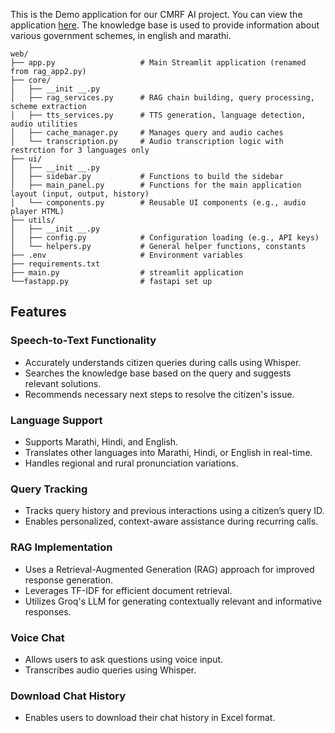 This is the Demo application for our CMRF AI project. You can view the application [here](https://raghu-cmrf.streamlit.app/).
The knowledge base is used to provide information about various government schemes, in english and marathi.

```
web/
├── app.py                   # Main Streamlit application (renamed from rag_app2.py)
├── core/
│   ├── __init __.py
│   ├── rag_services.py      # RAG chain building, query processing, scheme extraction
│   ├── tts_services.py      # TTS generation, language detection, audio utilities
│   ├── cache_manager.py     # Manages query and audio caches
│   └── transcription.py     # Audio transcription logic with restrction for 3 languages only
├── ui/
│   ├── __init __.py
│   ├── sidebar.py           # Functions to build the sidebar
│   ├── main_panel.py        # Functions for the main application layout (input, output, history)
│   └── components.py        # Reusable UI components (e.g., audio player HTML)
├── utils/
│   ├── __init __.py
│   ├── config.py            # Configuration loading (e.g., API keys)
│   └── helpers.py           # General helper functions, constants
├── .env                     # Environment variables
├── requirements.txt
├── main.py                  # streamlit application
└──fastapp.py                # fastapi set up
```

## Features

### Speech-to-Text Functionality
*   Accurately understands citizen queries during calls using Whisper.
*   Searches the knowledge base based on the query and suggests relevant solutions.
*   Recommends necessary next steps to resolve the citizen's issue.

### Language Support
*   Supports Marathi, Hindi, and English.
*   Translates other languages into Marathi, Hindi, or English in real-time.
*   Handles regional and rural pronunciation variations.

### Query Tracking
*   Tracks query history and previous interactions using a citizen’s query ID.
*   Enables personalized, context-aware assistance during recurring calls.

### RAG Implementation
*   Uses a Retrieval-Augmented Generation (RAG) approach for improved response generation.
*   Leverages TF-IDF for efficient document retrieval.
*   Utilizes Groq's LLM for generating contextually relevant and informative responses.

### Voice Chat
*   Allows users to ask questions using voice input.
*   Transcribes audio queries using Whisper.

### Download Chat History
*   Enables users to download their chat history in Excel format.